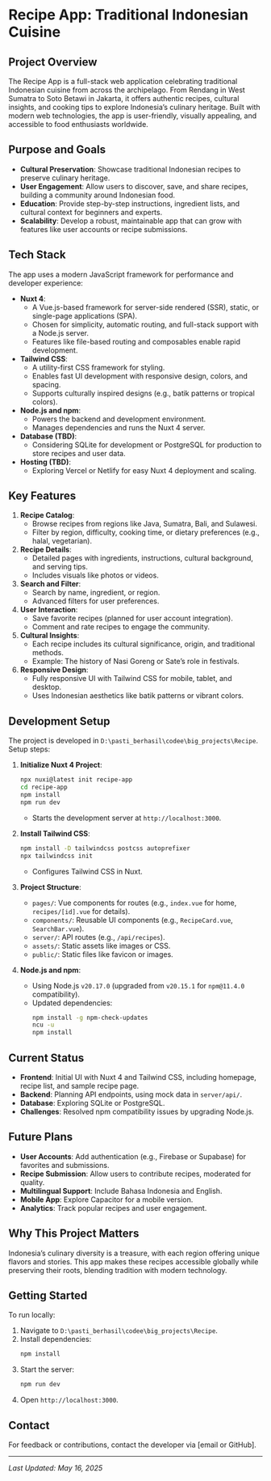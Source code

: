 # Recipe App: Traditional Indonesian Cuisine

## Project Overview
The Recipe App is a full-stack web application celebrating traditional Indonesian cuisine from across the archipelago. From Rendang in West Sumatra to Soto Betawi in Jakarta, it offers authentic recipes, cultural insights, and cooking tips to explore Indonesia’s culinary heritage. Built with modern web technologies, the app is user-friendly, visually appealing, and accessible to food enthusiasts worldwide.

## Purpose and Goals
- **Cultural Preservation**: Showcase traditional Indonesian recipes to preserve culinary heritage.
- **User Engagement**: Allow users to discover, save, and share recipes, building a community around Indonesian food.
- **Education**: Provide step-by-step instructions, ingredient lists, and cultural context for beginners and experts.
- **Scalability**: Develop a robust, maintainable app that can grow with features like user accounts or recipe submissions.

## Tech Stack
The app uses a modern JavaScript framework for performance and developer experience:

- **Nuxt 4**:
  - A Vue.js-based framework for server-side rendered (SSR), static, or single-page applications (SPA).
  - Chosen for simplicity, automatic routing, and full-stack support with a Node.js server.
  - Features like file-based routing and composables enable rapid development.
- **Tailwind CSS**:
  - A utility-first CSS framework for styling.
  - Enables fast UI development with responsive design, colors, and spacing.
  - Supports culturally inspired designs (e.g., batik patterns or tropical colors).
- **Node.js and npm**:
  - Powers the backend and development environment.
  - Manages dependencies and runs the Nuxt 4 server.
- **Database (TBD)**:
  - Considering SQLite for development or PostgreSQL for production to store recipes and user data.
- **Hosting (TBD)**:
  - Exploring Vercel or Netlify for easy Nuxt 4 deployment and scaling.

## Key Features
1. **Recipe Catalog**:
   - Browse recipes from regions like Java, Sumatra, Bali, and Sulawesi.
   - Filter by region, difficulty, cooking time, or dietary preferences (e.g., halal, vegetarian).
2. **Recipe Details**:
   - Detailed pages with ingredients, instructions, cultural background, and serving tips.
   - Includes visuals like photos or videos.
3. **Search and Filter**:
   - Search by name, ingredient, or region.
   - Advanced filters for user preferences.
4. **User Interaction**:
   - Save favorite recipes (planned for user account integration).
   - Comment and rate recipes to engage the community.
5. **Cultural Insights**:
   - Each recipe includes its cultural significance, origin, and traditional methods.
   - Example: The history of Nasi Goreng or Sate’s role in festivals.
6. **Responsive Design**:
   - Fully responsive UI with Tailwind CSS for mobile, tablet, and desktop.
   - Uses Indonesian aesthetics like batik patterns or vibrant colors.

## Development Setup
The project is developed in `D:\pasti_berhasil\codee\big_projects\Recipe`. Setup steps:

1. **Initialize Nuxt 4 Project**:
   ```bash
   npx nuxi@latest init recipe-app
   cd recipe-app
   npm install
   npm run dev
   ```
   - Starts the development server at `http://localhost:3000`.

2. **Install Tailwind CSS**:
   ```bash
   npm install -D tailwindcss postcss autoprefixer
   npx tailwindcss init
   ```
   - Configures Tailwind CSS in Nuxt.

3. **Project Structure**:
   - `pages/`: Vue components for routes (e.g., `index.vue` for home, `recipes/[id].vue` for details).
   - `components/`: Reusable UI components (e.g., `RecipeCard.vue`, `SearchBar.vue`).
   - `server/`: API routes (e.g., `/api/recipes`).
   - `assets/`: Static assets like images or CSS.
   - `public/`: Static files like favicon or images.

4. **Node.js and npm**:
   - Using Node.js `v20.17.0` (upgraded from `v20.15.1` for `npm@11.4.0` compatibility).
   - Updated dependencies:
     ```bash
     npm install -g npm-check-updates
     ncu -u
     npm install
     ```

## Current Status
- **Frontend**: Initial UI with Nuxt 4 and Tailwind CSS, including homepage, recipe list, and sample recipe page.
- **Backend**: Planning API endpoints, using mock data in `server/api/`.
- **Database**: Exploring SQLite or PostgreSQL.
- **Challenges**: Resolved npm compatibility issues by upgrading Node.js.

## Future Plans
- **User Accounts**: Add authentication (e.g., Firebase or Supabase) for favorites and submissions.
- **Recipe Submission**: Allow users to contribute recipes, moderated for quality.
- **Multilingual Support**: Include Bahasa Indonesia and English.
- **Mobile App**: Explore Capacitor for a mobile version.
- **Analytics**: Track popular recipes and user engagement.

## Why This Project Matters
Indonesia’s culinary diversity is a treasure, with each region offering unique flavors and stories. This app makes these recipes accessible globally while preserving their roots, blending tradition with modern technology.

## Getting Started
To run locally:
1. Navigate to `D:\pasti_berhasil\codee\big_projects\Recipe`.
2. Install dependencies:
   ```bash
   npm install
   ```
3. Start the server:
   ```bash
   npm run dev
   ```
4. Open `http://localhost:3000`.

## Contact
For feedback or contributions, contact the developer via [email or GitHub].

---
*Last Updated: May 16, 2025*